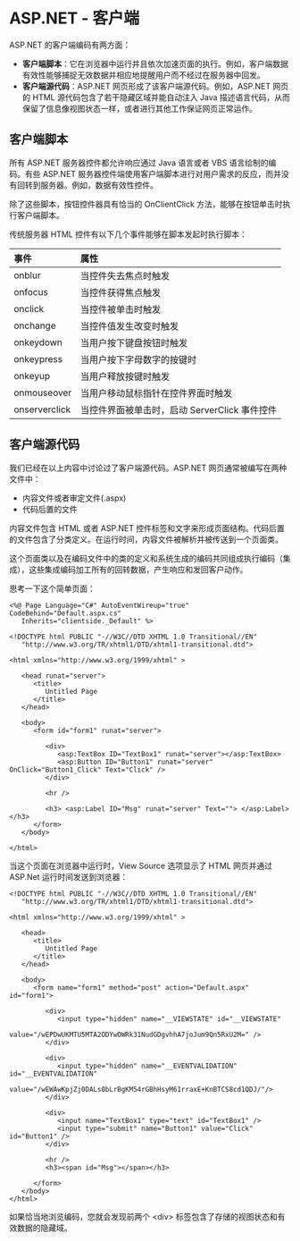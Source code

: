 # ASP.NET - 客户端

ASP.NET 的客户端编码有两方面：

- **客户端脚本**：它在浏览器中运行并且依次加速页面的执行。例如，客户端数据有效性能够捕捉无效数据并相应地提醒用户而不经过在服务器中回发。
- **客户端源代码**：ASP.NET 网页形成了该客户端源代码。例如，ASP.NET 网页的 HTML 源代码包含了若干隐藏区域并能自动注入 Java 描述语言代码，从而保留了信息像视图状态一样，或者进行其他工作保证网页正常运作。

## 客户端脚本

所有 ASP.NET 服务器控件都允许响应通过 Java 语言或者 VBS 语言绘制的编码。有些 ASP.NET 服务器控件端使用客户端脚本进行对用户需求的反应，而并没有回转到服务器。例如，数据有效性控件。

除了这些脚本，按钮控件器具有恰当的 OnClientClick 方法，能够在按钮单击时执行客户端脚本。

传统服务器 HTML 控件有以下几个事件能够在脚本发起时执行脚本：

|事件|属性|
|:----|:--|
|onblur|当控件失去焦点时触发|
|onfocus|当控件获得焦点触发|
|onclick|当控件被单击时触发|
|onchange|当控件值发生改变时触发|
|onkeydown|当用户按下键盘按钮时触发|
|onkeypress|当用户按下字母数字的按键时|
|onkeyup|当用户释放按键时触发|
|onmouseover|当用户移动鼠标指针在控件界面时触发|
|onserverclick|当控件界面被单击时，启动 ServerClick 事件控件|

## 客户端源代码

我们已经在以上内容中讨论过了客户端源代码。ASP.NET 网页通常被编写在两种文件中：

- 内容文件或者审定文件(.aspx)
- 代码后置的文件

内容文件包含 HTML 或者 ASP.NET 控件标签和文字来形成页面结构。代码后置的文件包含了分类定义。在运行时间，内容文件被解析并被传送到一个页面类。

这个页面类以及在编码文件中的类的定义和系统生成的编码共同组成执行编码（集成），这些集成编码加工所有的回转数据，产生响应和发回客户动作。

思考一下这个简单页面：

```
<%@ Page Language="C#" AutoEventWireup="true" CodeBehind="Default.aspx.cs" 
   Inherits="clientside._Default" %>

<!DOCTYPE html PUBLIC "-//W3C//DTD XHTML 1.0 Transitional//EN" 
   "http://www.w3.org/TR/xhtml1/DTD/xhtml1-transitional.dtd">

<html xmlns="http://www.w3.org/1999/xhtml" >

   <head runat="server">
      <title>
         Untitled Page
      </title>
   </head>
   
   <body>
      <form id="form1" runat="server">
      
         <div>
            <asp:TextBox ID="TextBox1" runat="server"></asp:TextBox>  
            <asp:Button ID="Button1" runat="server" OnClick="Button1_Click" Text="Click" />
         </div>
         
         <hr />
         
         <h3> <asp:Label ID="Msg" runat="server" Text=""> </asp:Label> </h3>
      </form>
   </body>
   
</html>
```

当这个页面在浏览器中运行时，View Source 选项显示了 HTML 网页并通过 ASP.Net 运行时间发送到浏览器：

```
<!DOCTYPE html PUBLIC "-//W3C//DTD XHTML 1.0 Transitional//EN" 
   "http://www.w3.org/TR/xhtml1/DTD/xhtml1-transitional.dtd">
 
<html xmlns="http://www.w3.org/1999/xhtml" >

   <head>
      <title>
         Untitled Page
      </title>
   </head>
   
   <body>
      <form name="form1" method="post" action="Default.aspx" id="form1">
      
         <div>
            <input type="hidden" name="__VIEWSTATE" id="__VIEWSTATE" 
               value="/wEPDwUKMTU5MTA2ODYwOWRk31NudGDgvhhA7joJum9Qn5RxU2M=" />
         </div>
 
         <div>
            <input type="hidden" name="__EVENTVALIDATION"  id="__EVENTVALIDATION" 
               value="/wEWAwKpjZj0DALs0bLrBgKM54rGBhHsyM61rraxE+KnBTCS8cd1QDJ/"/>
         </div>

         <div>
            <input name="TextBox1" type="text" id="TextBox1" />  
            <input type="submit" name="Button1" value="Click" id="Button1" />
         </div>

         <hr />
         <h3><span id="Msg"></span></h3>
         
      </form>
   </body>
</html>
```

如果恰当地浏览编码，您就会发现前两个 \<div\> 标签包含了存储的视图状态和有效数据的隐藏域。




